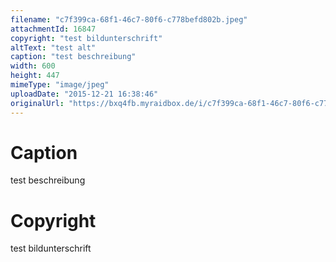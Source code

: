 ```yaml
---
filename: "c7f399ca-68f1-46c7-80f6-c778befd802b.jpeg"
attachmentId: 16847
copyright: "test bildunterschrift"
altText: "test alt"
caption: "test beschreibung"
width: 600
height: 447
mimeType: "image/jpeg"
uploadDate: "2015-12-21 16:38:46"
originalUrl: "https://bxq4fb.myraidbox.de/i/c7f399ca-68f1-46c7-80f6-c778befd802b.jpeg"
---
```


# Caption

test beschreibung

# Copyright

test bildunterschrift
